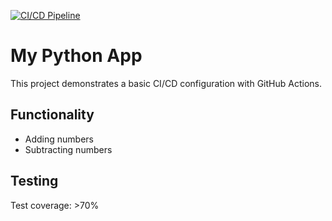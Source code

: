 [![CI/CD Pipeline](https://github.com/Abendgast/Github-Actions-HW/actions/workflows/main.yml/badge.svg?branch=feature%2Fadd-build-step)](https://github.com/Abendgast/Github-Actions-HW/actions/workflows/main.yml)


# My Python App

This project demonstrates a basic CI/CD configuration with GitHub Actions.

## Functionality

- Adding numbers
- Subtracting numbers

## Testing

Test coverage: >70%
